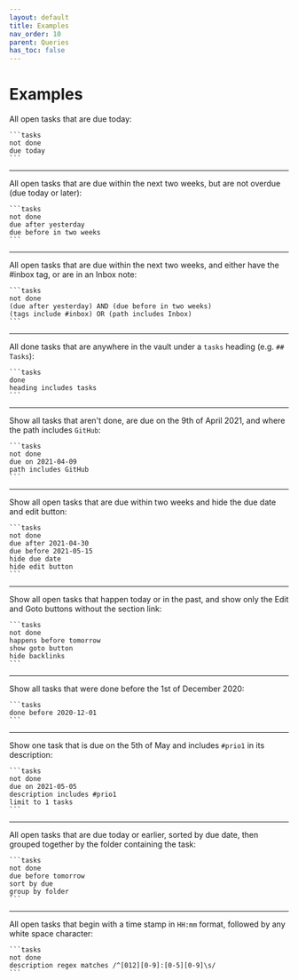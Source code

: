 ```yaml
---
layout: default
title: Examples
nav_order: 10
parent: Queries
has_toc: false
---
```


# Examples

All open tasks that are due today:

    ```tasks
    not done
    due today
    ```

---

All open tasks that are due within the next two weeks, but are not overdue (due today or later):

    ```tasks
    not done
    due after yesterday
    due before in two weeks
    ```

---

All open tasks that are due within the next two weeks, and either have the #inbox tag, or are in an Inbox note:

    ```tasks
    not done
    (due after yesterday) AND (due before in two weeks)
    (tags include #inbox) OR (path includes Inbox)
    ```

---

All done tasks that are anywhere in the vault under a `tasks` heading (e.g. `## Tasks`):

    ```tasks
    done
    heading includes tasks
    ```

---

Show all tasks that aren't done, are due on the 9th of April 2021, and where the path includes `GitHub`:

    ```tasks
    not done
    due on 2021-04-09
    path includes GitHub
    ```

---

Show all open tasks that are due within two weeks and hide the due date and edit button:

    ```tasks
    not done
    due after 2021-04-30
    due before 2021-05-15
    hide due date
    hide edit button
    ```

---

Show all open tasks that happen today or in the past, and show only the Edit and Goto buttons without the section link:

    ```tasks
    not done
    happens before tomorrow
    show goto button
    hide backlinks
    ```

---

Show all tasks that were done before the 1st of December 2020:

    ```tasks
    done before 2020-12-01
    ```

---

Show one task that is due on the 5th of May and includes `#prio1` in its description:

    ```tasks
    not done
    due on 2021-05-05
    description includes #prio1
    limit to 1 tasks
    ```

---

All open tasks that are due today or earlier, sorted by due date, then grouped together by the folder containing the task:

    ```tasks
    not done
    due before tomorrow
    sort by due
    group by folder
    ```

---

All open tasks that begin with a time stamp in `HH:mm` format, followed by any white space character:

    ```tasks
    not done
    description regex matches /^[012][0-9]:[0-5][0-9]\s/
    ```
